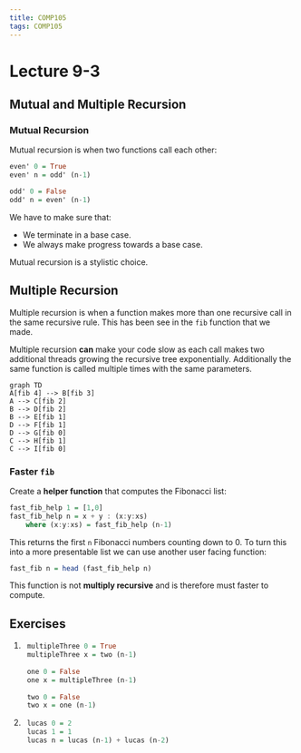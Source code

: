 ```yaml
---
title: COMP105
tags: COMP105
---
```


# Lecture 9-3

## Mutual and Multiple Recursion

### Mutual Recursion

Mutual recursion is when two functions call each other:

```haskell
even' 0 = True
even' n = odd' (n-1)

odd' 0 = False
odd' n = even' (n-1)
```

We have to make sure that:

* We terminate in a base case.
* We always make progress towards a base case.

Mutual recursion is a stylistic choice.

## Multiple Recursion

Multiple recursion is when a function makes more than one recursive call in the same recursive rule. This has been see in the `fib` function that we made. 

Multiple recursion **can** make your code slow as each call makes two additional threads growing the recursive tree exponentially. Additionally the same function is called multiple times with the same parameters.

```mermaid
graph TD
A[fib 4] --> B[fib 3]
A --> C[fib 2]
B --> D[fib 2]
B --> E[fib 1]
D --> F[fib 1]
D --> G[fib 0]
C --> H[fib 1]
C --> I[fib 0]
```

### Faster `fib`

Create a **helper function** that computes the Fibonacci list:

```haskell
fast_fib_help 1 = [1,0]
fast_fib_help n = x + y : (x:y:xs)
	where (x:y:xs) = fast_fib_help (n-1)
```

This returns the first `n` Fibonacci numbers counting down to 0. To turn this into a more presentable list we can use another user facing function:

```haskell
fast_fib n = head (fast_fib_help n)
```

This function is not **multiply recursive** and is therefore must faster to compute.

## Exercises

1. ```haskell
	multipleThree 0 = True
	multipleThree x = two (n-1)
	
	one 0 = False
	one x = multipleThree (n-1)
	
	two 0 = False
	two x = one (n-1)
	```

1. ```haskell
	lucas 0 = 2
	lucas 1 = 1
	lucas n = lucas (n-1) + lucas (n-2)
	```